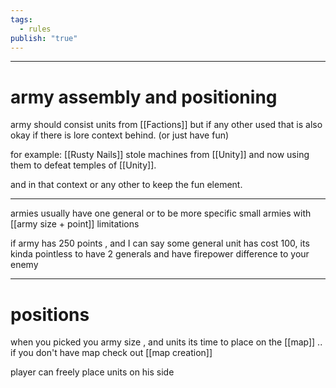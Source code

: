 ```yaml
---
tags:
  - rules
publish: "true"
---
```

---
# army assembly and positioning

army should consist units from [[Factions]] but if any other used that is also okay if there is lore context behind. (or just have fun)
 
for example: [[Rusty Nails]] stole machines from [[Unity]]
and now using them to defeat temples of [[Unity]].

and in that context or any other to keep the fun element.

---

armies usually have one general or to be more specific small armies with [[army size + point]] limitations 

if army has 250 points , and I can say some general unit has cost 100, its kinda pointless to have 2 generals and have firepower difference to your enemy

---

# positions 

when you picked you army size , and units 
its time to place on the [[map]] .. if you don't have map check out [[map creation]] 

player can freely place units on his side 


